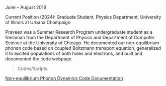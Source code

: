 June – August 2018

Current Position (2024): Graduate Student, Physics Department, University of Illinois at Urbana Champaign <a href="https://www.linkedin.com/in/praveen-balaji-407b1a134/"><i class="fa-brands fa-linkedin-in"></i></a>

Praveen was a Summer Research Program undergraduate student as a freshman from the Department of Physics and Department of Computer Science at the University of Chicago. He documented our non-equilibrium phonon code based on coupled Boltzmann transport equation, generalized it to excited populations of both holes and electrons, and built and documented the code webpage.

> Codes/Scripts:

<a href="https://pierretdarancet.github.io/NEPhononDynamics/">Non-equilibrium Phonon Dynamics Code Documentation</a>
